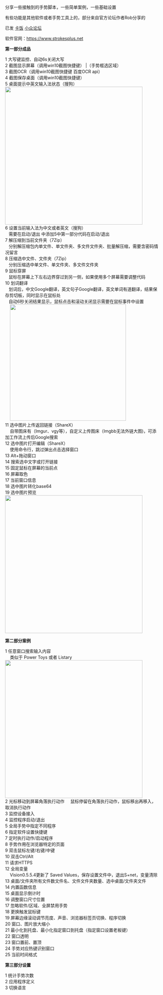 分享一些接触到的手势脚本，一些简单案例，一些基础设置

有些功能是其他软件或者手势工具上的，部分来自官方论坛作者Rob分享的

已发 [卡饭](https://bbs.kafan.cn/thread-2208325-1-1.html) [小众论坛](https://meta.appinn.net/t/topic/29815)

软件官网：https://www.strokesplus.net

**第一部分成品**

1 大写键监控、自动6s关闭大写<br>
2 截图显示屏幕（调用win10截图快捷键） |（手势框选区域）<br>
3 截图OCR（调用win10截图快捷键 百度OCR api）<br>
4 截图保存桌面（调用win10截图快捷键）<br>
5 桌面提示中英文输入法状态（搜狗）<br>
<img src="https://i.imgur.com/FZyVXJJ.png" width="450"><br>
6 设置当前输入法为中文或者英文（搜狗）<br>
&nbsp;&nbsp;&nbsp;需要在启动/退出 中添加5中第一部分代码在启动/退出<br>
7 解压缩到当前文件夹（7Zip）<br>
&nbsp;&nbsp;&nbsp;分别解压缩包内单文件、单文件夹、多文件文件夹、批量解压缩，需要含密码情况留言<br>
8 压缩选中文件、文件夹（7Zip）<br>
&nbsp;&nbsp;&nbsp;分别压缩选中单文件、单文件夹、多文件文件夹<br>
9 鼠标穿屏<br>
&nbsp;&nbsp;&nbsp;鼠标在屏幕上下左右边界穿过到另一侧，如果使用多个屏幕需要调整代码<br>
10 划词翻译<br>
&nbsp;&nbsp;&nbsp;划词后，中文Google翻译，英文句子Google翻译，英文单词有道翻译，结果保存剪切板，同时显示在鼠标处<br>
&nbsp;&nbsp;&nbsp;自动6秒关闭结果显示，鼠标点击和滚动关闭显示需要在鼠标事件中设置<br>
&nbsp; &nbsp;&nbsp;<img src="https://i.vgy.me/DsEJ0V.gif" width="380"><br>
11 选中图片上传返回链接（ShareX）<br>
&nbsp; &nbsp;&nbsp;自带图床有（Imgur、vgy等），自定义上传图床（Imgbb无法外链大图)，可添加工作流上传后Google搜索<br>
12 选中图片打开编辑（ShareX）<br>
&nbsp; &nbsp;&nbsp;使用命令行，跳过弹出点击选择窗口<br>
13 Alt+拖动窗口<br>
14 搜索选中文字或打开链接<br>
15 固定鼠标在屏幕的当前点<br>
16 屏幕取色<br>
17 当前窗口信息<br>
18 选中图片转化base64<br>
19 选中图片预览<br>
<img src="https://i.vgy.me/Vdflkm.png" width="450"><br>

**第二部分案例**

1 任意窗口搜索输入内容<br>
&nbsp; &nbsp;&nbsp;类似于 Power Toys 或者 Listary<br>
<img src="https://i.vgy.me/WuyoE8.png" width="450"><br>
2 光标移动到屏幕角落执行动作
&nbsp; &nbsp;&nbsp;鼠标停留在角落执行动作，鼠标移出再移入，取消执行动作<br>
3 监控设备接入<br>
4 监控程序启动/退出<br>
5 全局手势中指定不同程序<br>
6 指定软件设置快捷键<br>
7 定时执行动作/启动程序<br>
8 手势作用在浏览器特定的页面<br>
9 双击鼠标左键/右键/中键<br>
10 双击Ctrl/Alt<br>
11 请求HTTPS<br>
12 全局变量<br>
&nbsp; &nbsp;&nbsp;Vision0.5.5.4更新了 Saved Values，保存设置文件中，退出S+net，变量清除<br>
13 桌面/文件夹所有文件数文件名、文件文件夹数量、选中桌面/文件夹文件<br>
14 内置函数信息<br>
15 桌面显示倒计时<br>
16 调整窗口尺寸位置<br>
17 忽略软件/区域、全屏禁用手势<br>
18 更换触发鼠标键<br>
19 屏幕边缘滚动调节亮度、声音、浏览器标签页切换、程序切换<br>
20 窗口、图片放大缩小<br>
21 最小化到托盘、最小化指定窗口到托盘（指定窗口设置老板键）<br>
22 窗口透明<br>
23 窗口置前、置顶<br>
24 手势对应热键识别窗口<br>
25 当前时间格式<br>

**第三部分设置**

1 统计手势次数<br>
2 应用程序定义<br>
3 切换语言
